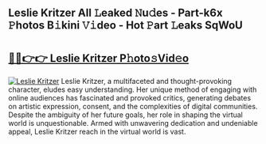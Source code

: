 ## Leslie Kritzer All 𝙻eaked 𝙽u𝚍es - Part-k6x 𝙿hotos B𝚒kini 𝚅𝚒deo - Hot 𝙿art 𝙻eaks SqWoU

# <h2><a href="http://ld3lz1.urlbe.top/?page=Leslie+Kritzer">🔗🔗👉👉 Leslie Kritzer P𝚑oto𝚜Vid𝚎o</a></h2>

[![Leslie Kritzer](https://i.imgur.com/eBuTRDB.gif)](http://ld3lz1.urlbe.top/?page=Leslie+Kritzer)
Leslie Kritzer, a multifaceted and thought-provoking character, eludes easy understanding. Her unique method of engaging with online audiences has fascinated and provoked critics, generating debates on artistic expression, consent, and the complexities of digital communities. Despite the ambiguity of her future goals, her role in shaping the virtual world is unquestionable. Armed with unwavering dedication and undeniable appeal, Leslie Kritzer reach in the virtual world is vast.
